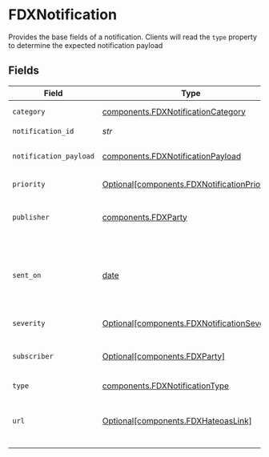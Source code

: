 # FDXNotification

Provides the base fields of a notification. Clients will read the `type` property to determine the expected notification payload


## Fields

| Field                                                                                                                                                                  | Type                                                                                                                                                                   | Required                                                                                                                                                               | Description                                                                                                                                                            | Example                                                                                                                                                                |
| ---------------------------------------------------------------------------------------------------------------------------------------------------------------------- | ---------------------------------------------------------------------------------------------------------------------------------------------------------------------- | ---------------------------------------------------------------------------------------------------------------------------------------------------------------------- | ---------------------------------------------------------------------------------------------------------------------------------------------------------------------- | ---------------------------------------------------------------------------------------------------------------------------------------------------------------------- |
| `category`                                                                                                                                                             | [components.FDXNotificationCategory](../../models/shared/fdxnotificationcategory.md)                                                                                   | :heavy_check_mark:                                                                                                                                                     | Category of Notification                                                                                                                                               |                                                                                                                                                                        |
| `notification_id`                                                                                                                                                      | *str*                                                                                                                                                                  | :heavy_check_mark:                                                                                                                                                     | Id of notification                                                                                                                                                     |                                                                                                                                                                        |
| `notification_payload`                                                                                                                                                 | [components.FDXNotificationPayload](../../models/shared/fdxnotificationpayload.md)                                                                                     | :heavy_check_mark:                                                                                                                                                     | Custom key-value pairs payload for a notification                                                                                                                      |                                                                                                                                                                        |
| `priority`                                                                                                                                                             | [Optional[components.FDXNotificationPriority]](../../models/shared/fdxnotificationpriority.md)                                                                         | :heavy_minus_sign:                                                                                                                                                     | Priority of notification                                                                                                                                               |                                                                                                                                                                        |
| `publisher`                                                                                                                                                            | [components.FDXParty](../../models/shared/fdxparty.md)                                                                                                                 | :heavy_check_mark:                                                                                                                                                     | FDX Participant - an entity or person that is a part of a FDX API transaction                                                                                          |                                                                                                                                                                        |
| `sent_on`                                                                                                                                                              | [date](https://docs.python.org/3/library/datetime.html#date-objects)                                                                                                   | :heavy_check_mark:                                                                                                                                                     | ISO 8601 date-time in format 'YYYY-MM-DDThh:mm:ss.nnn[Z\|[+\|-]hh:mm]' according to [IETF RFC3339](https://xml2rfc.tools.ietf.org/public/rfc/html/rfc3339.html#anchor14) | 2021-07-15T14:46:41.375Z                                                                                                                                               |
| `severity`                                                                                                                                                             | [Optional[components.FDXNotificationSeverity]](../../models/shared/fdxnotificationseverity.md)                                                                         | :heavy_minus_sign:                                                                                                                                                     | Severity level of notification                                                                                                                                         |                                                                                                                                                                        |
| `subscriber`                                                                                                                                                           | [Optional[components.FDXParty]](../../models/shared/fdxparty.md)                                                                                                       | :heavy_minus_sign:                                                                                                                                                     | FDX Participant - an entity or person that is a part of a FDX API transaction                                                                                          |                                                                                                                                                                        |
| `type`                                                                                                                                                                 | [components.FDXNotificationType](../../models/shared/fdxnotificationtype.md)                                                                                           | :heavy_check_mark:                                                                                                                                                     | Type of Notification                                                                                                                                                   |                                                                                                                                                                        |
| `url`                                                                                                                                                                  | [Optional[components.FDXHateoasLink]](../../models/shared/fdxhateoaslink.md)                                                                                           | :heavy_minus_sign:                                                                                                                                                     | REST application constraint (Hypermedia As The Engine Of Application State)                                                                                            |                                                                                                                                                                        |